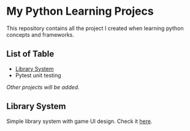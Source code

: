 # My Python Learning Projecs
This repository contains all the project I created when learning python concepts and frameworks.

## List of Table
- [Library System](#list-of-table)
- Pytest unit testing

_Other projects will be added._

## Library System
Simple library system with game UI design. Check it [here](https://library-system-lyic.onrender.com).
